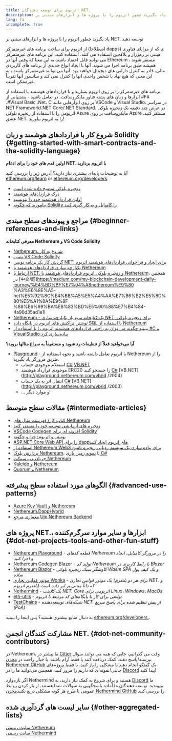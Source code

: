 ```yaml
---
title: اتریوم برای توسعه دهندگان NET.
description: یاد بگیرید چطور اتریوم را با پروژه ها و ابزارهای مبتنی بر NET. توسعه دهید
lang: fa
incomplete: true
---
```


<FeaturedText>یاد بگیرید چطور اتریوم را با پروژه ها و ابزارهای مبتنی بر NET. توسعه دهید</FeaturedText>

از اتریوم برای ساخت برنامه های غیرمتمرکز (اصطلاحا dapps) ی که از مزایای فناوری مبتنی بر رمزراز و بلاکچین استفاده می کنند، استفاده کنید. این برنامه های غیرمتمرکز می توانند قابل اعتماد باشند،به این معنا که وقتی آنها در Ethereum مستقر شوند ، همیشه طبق برنامه اجرا می شوند. آنها با ایجاد انواع جدیدی از برنامه های کاربردی مالی، قادر به کنترل دارایی های دیجیتال خواهند بود. آنها می توانند غیرمتمرکز باشند ، به این معنی که هیچ نهاد یا شخص واحدی آنها را کنترل نمی کند و سانسور آنها تقریباً غیرممکن است.

برنامه های غیرمتمرکز را بر روی اتریوم بسازید و با قراردادهای هوشمند با استفاده از ابزارها و زبان های پشته فناور مایکروسافت، در تعامل باشید - پشتیبانی از #F# ،#Visual Basic .Net، C بر روی ابزارهایی مانند VSCode و Visual Studio، در سراسر NET Framework/.NET Core/.NET Standard. در عرض چند دقیقه یک زنجیره بلوکی اتریومی را با استفاده از زنجیره بلوکی Azure مایکروسافت بر روی Azure مستقر کنید. عشق NET. را به اتریوم بیاورید!

## شروع کار با قراردادهای هوشمند و زبان Solidity {#getting-started-with-smart-contracts-and-the-solidity-language}

**اولین قدم های خود را برای ادغام NET. با اتریوم بردارید**

آیا به توضیحات پایه‌ای بیشتری نیاز دارید؟ آدرس زیر را بررسی کنید [ethereum.org/learn](/learn/) or [ethereum.org/developers](/developers/).

- [زنجیره بلوکی توضیح داده شده است](https://kauri.io/article/d55684513211466da7f8cc03987607d5/blockchain-explained)
- [درک قراردادهای هوشمند](https://kauri.io/article/e4f66c6079e74a4a9b532148d3158188/ethereum-101-part-5-the-smart-contract)
- [اولین قرارداد هوشمند خود را بنویسید](https://kauri.io/article/124b7db1d0cf4f47b414f8b13c9d66e2/remix-ide-your-first-smart-contract)
- [بیاموزید که چگونه Solidity را کامپایل و به کار گیری کنید](https://kauri.io/article/973c5f54c4434bb1b0160cff8c695369/understanding-smart-contract-compilation-and-deployment)

## مراجع و پیوندهای سطح مبتدی {#beginner-references-and-links}

**معرفی کتابخانه Nethereum و VS Code Solidity**

- [Nethereum، شروع به کار](https://docs.nethereum.com/en/latest/getting-started/)
- [نصب VS Code Solidity](https://marketplace.visualstudio.com/items?itemName=JuanBlanco.solidity)
- [گردش کار یک برنامه نویس NET. برای ایجاد و فراخوانی قراردادهای هوشمند اتریوم](https://medium.com/coinmonks/a-net-developers-workflow-for-creating-and-calling-ethereum-smart-contracts-44714f191db2)
- [یکپارچه سازی قراردادهای هوشمند با Nethereum](https://kauri.io/#collections/Getting%20Started/smart-contracts-integration-with-nethereum/#smart-contracts-integration-with-nethereumm)
- [ارتباط با NET. و زنجیره بلوکی اتریوم قراردادهای هوشمند با Nethereum](https://medium.com/my-blockchain-development-daily-journey/interfacing-net-and-ethereum-blockchain-smart-contracts-with-nethereum-2fa3729ac933)، همچنین در [中文版](https://medium.com/my-blockchain-development-daily-journey/%E4%BD%BF%E7%94%A8nethereum%E9%80 %A3%E6%8E%A5-net%E5%92%8C%E4%BB%A5%E5%A4%AA%E7%B6%B2%E5%8D%80%E5%A1%8A%E9%8F %88%E6%99%BA%E8%83%BD%E5%90%88%E7%B4%84-4a96d35ad1e1)
- [Nethereum - یک کتابخانه منبع باز یکپارچه سازی NET. برای زنجیره بلوکی](https://kauri.io/#collections/a%20hackathon%20survival%20guide/nethereum-an-open-source-.net-integration-library/)
- [نوشتن تراکنش های اتریوم در پایگاه داده SQL با استفاده از Nethereum](https://medium.com/coinmonks/writing-ethereum-transactions-to-sql-database-using-nethereum-fd94e0e4fa36)
- [ببینید چگونه می توان به راحتی قراردادهای هوشمند اتریوم را با استفاده از #C و VisualStudio پیاده‌سازی کرد](https://koukia.ca/deploy-ethereum-smart-contracts-using-c-and-visualstudio-5be188ae928c)

**آیا می‌خواهید فعلاً از تنظیمات رد شوید و مستقیماً به سراغ مثالها بروید؟**

- [Playground](http://playground.nethereum.com/) - با اتریوم تعامل داشته باشید و نحوه استفاده از Nethereum را از طریق مرورگر یاد بگیرید.
  - استعلام موجودی حساب [C#](http://playground.nethereum.com/csharp/id/1001) [VB.NET](http://playground.nethereum.com/vb/id/2001)
  - موجودی قرارداد هوشمند ERC20 را جستجو کنید [C#](http://playground.nethereum.com/csharp/id/1005) [VB.NET](http://playground.nethereum.com/vb/id /2004)
  - انتقال اتر به یک حساب [C#](http://playground.nethereum.com/csharp/id/1003) [VB.NET](http://playground.nethereum.com/vb/id /2003)
  - ... و موارد دیگر!

## مقالات سطح متوسط {#intermediate-articles}

- [کتاب کار/ فهرست مثال های Nethereum](http://docs.nethereum.com/en/latest/Nethereum.Workbooks/docs/)
- [زنجیره های آزمایشی توسعه خود را مستقر کنید](https://github.com/Nethereum/Testchains)
- [VSCode Codegen افزونه ای برای Solidity](https://docs.nethereum.com/en/latest/nethereum-codegen-vscodesolidity/)
- [یونیتی و اتریوم: چرا و چگونه](https://www.raywenderlich.com/5509-unity-and-ethereum-why-and-how)
- [ASP.NET Core Web API را برای dappهای اتریوم ایجاد کنید](https://tech-mint.com/blockchain/create-asp-net-core-web-api-for-ethereum-dapps/)
- [استفاده از Nethereum Web3 برای پیاده سازی یک سیستم ردیابی زنجیره تامین](http://blog.pomiager.com/post/using-nethereum-web3-to-implement-a-supply-chain-traking-system4)
- [پردازش بلوک Nethereum](https://nethereum.readthedocs.io/en/latest/nethereum-block-processing-detail/)، با [نمونه زمین بازی C#](http://playground.nethereum.com/csharp/id/1025)
- [جریان وب سوکت Nethereum](https://nethereum.readthedocs.io/en/latest/nethereum-subscriptions-streaming/)
- [Kaleido و Nethereum](https://kaleido.io/kaleido-and-nethereum/)
- [Quorum و Nethereum](https://github.com/Nethereum/Nethereum/blob/master/src/Nethereum.Quorum/README.md)

## الگوهای مورد استفاده سطح پیشرفته {#advanced-use-patterns}

- [Azure Key Vault و Nethereum](https://github.com/Azure-Samples/bc-community-samples/tree/master/akv-nethereum)
- [Nethereum.DappHybrid](https://github.com/Nethereum/Nethereum.DappHybrid)
- [معماری مرجع Ujo Nethereum Backend](https://docs.nethereum.com/en/latest/nethereum-ujo-backend-sample/)

## پروژه های NET.، ابزارها و سایر موارد سرگرم‌کننده {#dot-net-projects-tools-and-other-fun-stuff}

- [Nethereum Playground](http://playground.nethereum.com/) - _قطعه کدهای Nethereum را در مرورگر کامپایل، ایجاد و اجرا کنید_
- [Nethereum Codegen Blazor](https://github.com/Nethereum/Nethereum.CodeGen.Blazor) - _تولید کد Nethereum با رابط کاربری در Blazor_
- [Nethereum Blazor](https://github.com/Nethereum/NethereumBlazor) - _کاوشگر سبک زنجیره بلوکی Wasm SPA و یک کیف پول ساده_
- [موتور قوانین تجاری Wonka](https://docs.nethereum.com/en/latest/wonka/) - _یک موتور قوانین تجاری (برای هر دو پلتفرم NET. و پلتفرم اتریوم) که ذاتاً مبتنی بر ابر داده_ است
- [Nethermind](https://github.com/NethermindEth/nethermind) - _یک کلاینت NET. Core اتریومی برای Linux، Windows، MacOs_
- [eth-utils](https://github.com/ethereum/eth-utils/) - _توابعی برای کار با پایگاه‌های کد مرتبط با اتریوم_
- [TestChains](https://github.com/Nethereum/TestChains) - _شبکه‌های توسعه‌دهنده NET. از پیش‌ تنظیم‌ شده برای پاسخ سریع (PoA)_

به دنبال منابع بیشتری هستید؟ پس اینجا را ببینید [ethereum.org/developers.](/developers/).

## مشارکت کنندگان انجمن NET. {#dot-net-community-contributors}

در Nethereum، ما بیشتر در [Gitter](https://gitter.im/Nethereum/Nethereum) وقت می گذرانیم، جایی که همه می توانند سؤال بپرسند/پاسخ دهند، کمک دریافت کنند یا فقط آرام باشند. با خیال راحت در [مخزن Nethereum GitHub](https://github.com/Nethereum) یک گفتگو انجام دهید یا مشکلی را باز کنید، یا فقط پروژه‌های جانبی/نمونه‌ای که داریم را مرور کنید. همچنین می‌توانید ما را در [Discord](https://discord.gg/jQPrR58FxX) پیدا کنید!

اگر تازه‌وارد Nethermind هستید و برای شروع به کمک نیاز دارید، به [Discord](http://discord.gg/PaCMRFdvWT) ما بپیوندید. توسعه دهندگان ما آماده پاسخگویی به سوالات شما هستند. از باز کردن روابط عمومی یا طرح هر گونه مشکلی دریغ نکنید[مخزن Nethermind GitHub](https://github.com/NethermindEth/nethermind) را بررسی کنید.

## سایر لیست های گردآوری شده {#other-aggregated-lists}

[سایت رسمی Nethereum](https://nethereum.com/)  
[سایت رسمی Nethermind](https://nethermind.io/)
